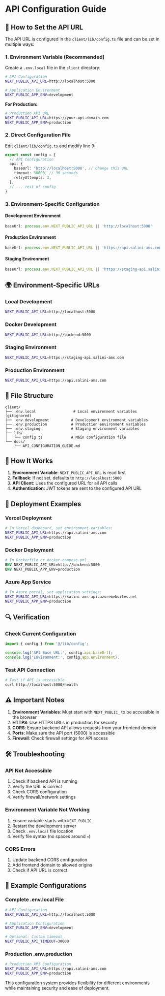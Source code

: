 # API Configuration Guide

## 🔧 **How to Set the API URL**

The API URL is configured in the `client/lib/config.ts` file and can be set in multiple ways:

### **1. Environment Variable (Recommended)**

Create a `.env.local` file in the `client` directory:

```bash
# API Configuration
NEXT_PUBLIC_API_URL=http://localhost:5000

# Application Environment
NEXT_PUBLIC_APP_ENV=development
```

**For Production:**
```bash
# Production API URL
NEXT_PUBLIC_API_URL=https://your-api-domain.com
NEXT_PUBLIC_APP_ENV=production
```

### **2. Direct Configuration File**

Edit `client/lib/config.ts` and modify line 9:

```typescript
export const config = {
  // API Configuration
  api: {
    baseUrl: 'http://localhost:5000', // Change this URL
    timeout: 30000, // 30 seconds
    retryAttempts: 3,
  },
  // ... rest of config
}
```

### **3. Environment-Specific Configuration**

#### **Development Environment**
```typescript
baseUrl: process.env.NEXT_PUBLIC_API_URL || 'http://localhost:5000'
```

#### **Production Environment**
```typescript
baseUrl: process.env.NEXT_PUBLIC_API_URL || 'https://api.salini-ams.com'
```

#### **Staging Environment**
```typescript
baseUrl: process.env.NEXT_PUBLIC_API_URL || 'https://staging-api.salini-ams.com'
```

## 🌍 **Environment-Specific URLs**

### **Local Development**
```bash
NEXT_PUBLIC_API_URL=http://localhost:5000
```

### **Docker Development**
```bash
NEXT_PUBLIC_API_URL=http://backend:5000
```

### **Staging Environment**
```bash
NEXT_PUBLIC_API_URL=https://staging-api.salini-ams.com
```

### **Production Environment**
```bash
NEXT_PUBLIC_API_URL=https://api.salini-ams.com
```

## 📁 **File Structure**

```
client/
├── .env.local                 # Local environment variables (gitignored)
├── .env.development          # Development environment variables
├── .env.production           # Production environment variables
├── .env.staging              # Staging environment variables
├── lib/
│   └── config.ts             # Main configuration file
└── docs/
    └── API_CONFIGURATION_GUIDE.md
```

## 🔄 **How It Works**

1. **Environment Variable**: `NEXT_PUBLIC_API_URL` is read first
2. **Fallback**: If not set, defaults to `http://localhost:5000`
3. **API Client**: Uses the configured URL for all API calls
4. **Authentication**: JWT tokens are sent to the configured API URL

## 🚀 **Deployment Examples**

### **Vercel Deployment**
```bash
# In Vercel dashboard, set environment variables:
NEXT_PUBLIC_API_URL=https://api.salini-ams.com
NEXT_PUBLIC_APP_ENV=production
```

### **Docker Deployment**
```dockerfile
# In Dockerfile or docker-compose.yml
ENV NEXT_PUBLIC_API_URL=http://backend:5000
ENV NEXT_PUBLIC_APP_ENV=production
```

### **Azure App Service**
```bash
# In Azure portal, set application settings:
NEXT_PUBLIC_API_URL=https://salini-ams-api.azurewebsites.net
NEXT_PUBLIC_APP_ENV=production
```

## 🔍 **Verification**

### **Check Current Configuration**
```typescript
import { config } from '@/lib/config';

console.log('API Base URL:', config.api.baseUrl);
console.log('Environment:', config.app.environment);
```

### **Test API Connection**
```bash
# Test if API is accessible
curl http://localhost:5000/health
```

## ⚠️ **Important Notes**

1. **Environment Variables**: Must start with `NEXT_PUBLIC_` to be accessible in the browser
2. **HTTPS**: Use HTTPS URLs in production for security
3. **CORS**: Ensure backend API allows requests from your frontend domain
4. **Ports**: Make sure the API port (5000) is accessible
5. **Firewall**: Check firewall settings for API access

## 🛠️ **Troubleshooting**

### **API Not Accessible**
1. Check if backend API is running
2. Verify the URL is correct
3. Check CORS configuration
4. Verify firewall/network settings

### **Environment Variable Not Working**
1. Ensure variable starts with `NEXT_PUBLIC_`
2. Restart the development server
3. Check `.env.local` file location
4. Verify file syntax (no spaces around `=`)

### **CORS Errors**
1. Update backend CORS configuration
2. Add frontend domain to allowed origins
3. Check if API URL is correct

## 📝 **Example Configurations**

### **Complete .env.local File**
```bash
# API Configuration
NEXT_PUBLIC_API_URL=http://localhost:5000

# Application Configuration
NEXT_PUBLIC_APP_ENV=development

# Optional: Custom timeout
NEXT_PUBLIC_API_TIMEOUT=30000
```

### **Production .env.production**
```bash
# Production API Configuration
NEXT_PUBLIC_API_URL=https://api.salini-ams.com
NEXT_PUBLIC_APP_ENV=production
```

This configuration system provides flexibility for different environments while maintaining security and ease of deployment.
